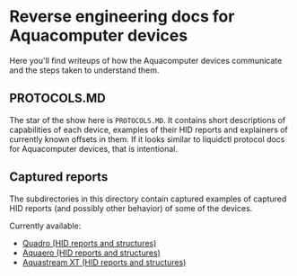 # Reverse engineering docs for Aquacomputer devices

Here you'll find writeups of how the Aquacomputer devices communicate and the steps taken to understand them.

## PROTOCOLS.MD

The star of the show here is `PROTOCOLS.MD`. It contains short descriptions of capabilities of each device, examples of their HID reports
and explainers of currently known offsets in them. If it looks similar to liquidctl protocol docs for Aquacomputer devices, that is intentional.

## Captured reports

The subdirectories in this directory contain captured examples of captured HID reports (and possibly other behavior) of some of the devices.

Currently available:

* [Quadro (HID reports and structures)](quadro/readme.md)
* [Aquaero (HID reports and structures)](aquaero/readme.md)
* [Aquastream XT (HID reports and structures)](aquastreamxt/readme.md)

